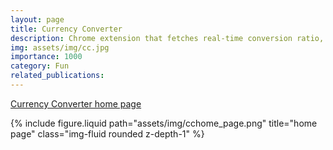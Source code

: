 ```yaml
---
layout: page
title: Currency Converter
description: Chrome extension that fetches real-time conversion ratio, update the new price in-place, and displays a frequency chart on the prices of the product on the given page.
img: assets/img/cc.jpg
importance: 1000
category: Fun
related_publications: 
---
```

<p>
  <a href="https://yjyolandeyan.github.io/currency_converter_deployed/" target="_blank">Currency Converter home page</a>
</p>
<div class="row justify-content-sm-center">
  <div class="col-sm-8 mt-3 mt-md-0">
    {% include figure.liquid path="assets/img/cchome_page.png" title="home page" class="img-fluid rounded z-depth-1" %}
  </div>
</div>